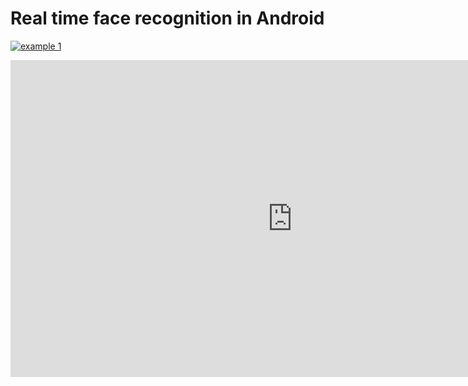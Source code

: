 
# Real time face recognition in Android 


[![example 1](https://img.youtube.com/embed/PqLKCaNm3G0/0.jpg)](https://www.youtube.com/embed/PqLKCaNm3G0 "demo 1")



<iframe width="901" height="507" src="https://www.youtube.com/embed/PqLKCaNm3G0" frameborder="0" allow="accelerometer; autoplay; clipboard-write; encrypted-media; gyroscope; picture-in-picture" allowfullscreen></iframe>
